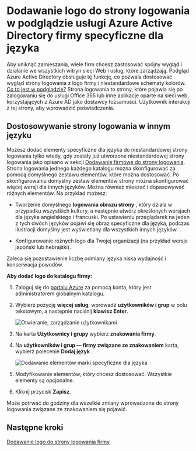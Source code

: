 <properties
pageTitle="Dodawanie logo do strony logowania w podglądzie usługi Azure Active Directory firmy specyficzne dla języka | Microsoft Azure"
description="Dowiedz się, jak dodać język firmy związane ze znakowaniem, obrazy i tekst Azure stronę logowania"
services="active-directory"
documentationCenter=""
authors="curtand"
manager="femila"
editor=""/>

<tags
ms.service="active-directory"
ms.workload="identity"
ms.tgt_pltfrm="na"
ms.devlang="na"
ms.topic="article"
ms.date="09/12/2016"
ms.author="curtand"/>

# <a name="add-language-specific-company-branding-to-your-sign-in-page-in-the-azure-active-directory-preview"></a>Dodawanie logo do strony logowania w podglądzie usługi Azure Active Directory firmy specyficzne dla języka

Aby uniknąć zamieszania, wiele firm chcesz zastosować spójny wygląd i działanie we wszystkich witryn sieci Web i usług, które zarządzają. Podgląd Azure Active Directory obsługuje tę funkcję, co pozwala dostosować wygląd strony logowania z logo firmy i niestandardowe schematy kolorów. [Co to jest w podglądzie?](active-directory-preview-explainer.md) Strona logowania to strony, które pojawia się po zalogowaniu się do usługi Office 365 lub inne aplikacje oparte na sieci web, korzystających z Azure AD jako dostawcy tożsamości. Użytkownik interakcji z tej strony, aby wprowadzić poświadczenia.

## <a name="customizing-the-sign-in-page-for-another-language"></a>Dostosowywanie strony logowania w innym języku

Możesz dodać elementy specyficzne dla języka do niestandardowej strony logowania tylko wtedy, gdy zostały już utworzone niestandardowej strony logowania jako opisano w sekcji [Dodawanie firmowe do strony logowania](active-directory-branding-custom-signon-azure-portal.md). Strona logowania jednego każdego katalogu można skonfigurować za pomocą domyślnego zestawu elementów, które można dostosować. Po skonfigurowaniu domyślny zestaw elementów strony można skonfigurować więcej wersji dla innych języków. Można również mieszać i dopasowywać różnych elementów. Na przykład możesz:

- Tworzenie domyślnego **logowania obrazu strony** , który działa w przypadku wszystkich kultury, a następnie utwórz określonych wersjach dla języka angielskiego i francuski. Po ustawieniu przeglądarek na jeden z tych dwóch języków pojawi się obraz specyficzne dla języka, podczas ilustracji domyślny jest wyświetlany dla wszystkich innych języków.

- Konfigurowanie różnych logo dla Twojej organizacji (na przykład wersje japoński lub hebrajski).

Zaleca się pozostawienie liczbę odmiany języka niska wydajność i konserwacja powodów.

**Aby dodać logo do katalogu firmy:**

1.  Zaloguj się do [portalu Azure](https://portal.azure.com) za pomocą konta, który jest administratorem globalnym katalogu.

2.  Wybierz pozycję **więcej usług**, wprowadź **użytkowników i grup** w polu tekstowym, a następnie naciśnij **klawisz Enter**.

    ![Otwieranie, zarządzanie użytkownikami](./media/active-directory-branding-localize-azure-portal/user-management.png)

3. Na karta **Użytkownicy i grupy** wybierz **znakowania firmy**.

4. Na **użytkowników i grup — firmy związane ze znakowaniem** karta, wybierz polecenie **Dodaj język** .

    ![Dodawanie elementów marki specyficzne dla języka](./media/active-directory-branding-localize-azure-portal/add-language.png)

5. Modyfikowanie elementów, który chcesz dostosować. Wszystkie elementy są opcjonalne.

6. Kliknij przycisk **Zapisz**.

Może potrwać do godziny dla wszelkie zmiany wprowadzone do strony logowania związane ze znakowaniem się pojawić.

## <a name="next-steps"></a>Następne kroki

[Dodawanie logo do strony logowania firmy](active-directory-branding-custom-signon-azure-portal.md)
